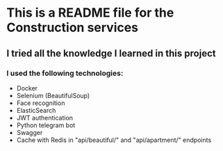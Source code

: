 # This is a README file for the Construction services

## I tried all the knowledge I learned in this project

### I used the following technologies:
- Docker
- Selenium (BeautifulSoup)
- Face recognition 
- ElasticSearch
- JWT authentication
- Python telegram bot
- Swagger
- Cache with Redis in "api/beautiful/" and "api/apartment/" endpoints